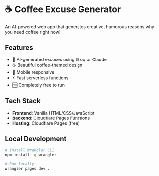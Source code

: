 # ☕ Coffee Excuse Generator

An AI-powered web app that generates creative, humorous reasons why you need coffee right now!

## Features

- 🤖 AI-generated excuses using Groq or Claude
- ☕ Beautiful coffee-themed design
- 📱 Mobile responsive
- ⚡ Fast serverless functions
- 🆓 Completely free to run

## Tech Stack

- **Frontend**: Vanilla HTML/CSS/JavaScript
- **Backend**: Cloudflare Pages Functions
- **Hosting**: Cloudflare Pages (free)


## Local Development

```bash
# Install Wrangler CLI
npm install -g wrangler

# Run locally
wrangler pages dev .
